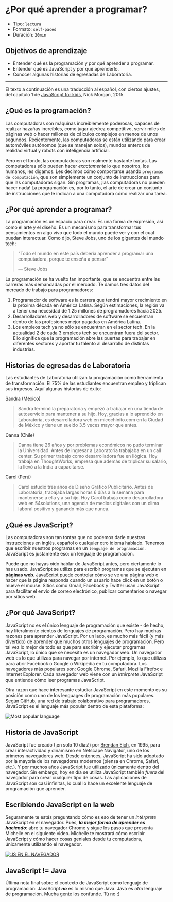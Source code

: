 # ¿Por qué aprender a programar?

- Tipo: `lectura`
- Formato: `self-paced`
- Duración: `20min`

## Objetivos de aprendizaje

- Entender qué es la programación y por qué aprender a programar.
- Entender qué es JavaScript y por qué aprenderlo.
- Conocer algunas historias de egresadas de Laboratoria.

***

El texto a continuación es una traducción al español, con ciertos ajustes, del
capítulo 1 de [JavaScript for kids](http://pepa.holla.cz/wp-content/uploads/2015/11/JavaScript-for-Kids.pdf),
Nick Morgan, 2015.

## ¿Qué es la programación?

Las computadoras son máquinas increíblemente poderosas, capaces de realizar
hazañas increíbles, como jugar ajedrez competitivo, servir miles de páginas web
o hacer millones de cálculos complejos en menos de unos segundos. Recientemente,
las computadoras se están utilizando para crear automóviles autónomos (que se
manejan solos), mundos enteros de realidad virtual y robots con inteligencia
artificial.

Pero en el fondo, las computadoras son realmente bastante tontas. Las
computadoras sólo pueden hacer _exactamente_ lo que nosotros, los humanos, les
digamos. Les decimos cómo comportarse usando `programas de computación`, que son
simplemente un conjunto de instrucciones para que las computadoras sigan. Sin
programas, ¡las computadoras no pueden hacer nada! La programación es, por lo
tanto, el arte de crear un conjunto de instrucciones que le indican a una
computadora cómo realizar una tarea.

## ¿Por qué aprender a programar?

La programación es un espacio para crear. Es una forma de expresión, así como el
arte y el diseño. Es un mecanismo para transformar tus pensamientos en algo vivo
que todo el mundo puede ver y con el cual puedan interactuar. Como dijo, Steve
Jobs, uno de los gigantes del mundo tech:

> "Todo el mundo en este país debería aprender a programar una computadora,
> porque te enseña a pensar"
>
> — Steve Jobs

La programación se ha vuelto tan importante, que se encuentra entre las carreras
más demandadas por el mercado. Te damos tres datos del mercado de trabajo para
programadores:

1. Programador de software es la carrera que tendrá mayor crecimiento en la
   próxima década en América Latina. Según estimaciones, la región va a tener
   una necesidad de 1.25 millones de programadores hacia 2025.
2. Desarrolladores web y desarrolladores de software se encuentran dentro de las
   profesiones mejor pagadas en América Latina.
3. Los empleos tech ya no sólo se encuentran en el sector tech. En la actualidad
   2 de cada 3 empleos tech se encuentran fuera del sector. Ello significa que
   la programación abre las puertas para trabajar en diferentes sectores y
   aportar tu talento al desarrollo de distintas industrias.

## Historias de egresadas de Laboratoria

Las estudiantes de Laboratoria utilizan la programación como herramienta de
transformación. El 75% de las estudiantes encuentran empleo y triplican sus
ingresos. Aquí algunas historias de éxito:

Sandra (México)

> Sandra terminó la preparatoria y empezó a trabajar en una tienda de
> autoservicio para mantener a su hijo. Hoy, gracias a lo aprendido en
> Laboratoria, es desarrolladora web en micochinito.com en la Ciudad de México y
> tiene un sueldo 3.5 veces mayor que antes.

Danna (Chile)

> Danna tiene 26 años y por problemas económicos no pudo terminar la
> Universidad. Antes de ingresar a Laboratoria trabajaba en un call center. Su
> primer trabajo como desarrolladora fue en Ilógica. Hoy trabaja en
> ThoughtWorks, empresa que además de triplicar su salario, la llevó a la India
> a capacitarse.

Carol (Perú)

> Carol estudió tres años de Diseño Gráfico Publicitario. Antes de Laboratoria,
> trabajaba largas horas 6 días a la semana para mantenerse a ella y a su hijo.
> Hoy Carol trabaja como desarrolladora web en 54solutions, una agencia de
> medios digitales con un clima laboral positivo y ganando más que nunca.

## ¿Qué es JavaScript?

Las computadoras son tan tontas que no podemos darle nuestras instrucciones en
inglés, español o cualquier otro idioma hablado. Tenemos que escribir nuestros
programas en un `lenguaje de programación`. JavaScript es justamente eso: un
lenguaje de programación.

Puede que no hayas oído hablar de JavaScript antes, pero ciertamente lo has
usado. JavaScript se utiliza para escribir programas que se ejecutan en
**páginas web**. JavaScript puede controlar cómo se ve una página web o hacer
que la página responda cuando un usuario hace click en un botón o mueve el
mouse. Sitios como Gmail, Facebook y Twitter usan JavaScript para facilitar el
envío de correo electrónico, publicar comentarios o navegar por sitios web.

## ¿Por qué JavaScript?

JavaScript no es el único lenguaje de programación que existe - de hecho, hay
literalmente cientos de lenguajes de programación. Pero hay muchas razones para
aprender JavaScript. Por un lado, es mucho más fácil (y más divertido) de
aprender que muchos otros lenguajes de programación. Pero tal vez lo mejor de
todo es que para escribir y ejecutar programas JavaScript, lo único que se
necesita es un navegador web. Un navegador web es lo que utilizas para navegar
por internet. Por ejemplo, lo que utilizas para abrir Facebook o Google o
Wikipedia en tu computadora. Los navegadores más populares son: Google Chrome,
Safari, Mozilla Firefox e Internet Explorer. Cada navegador web viene con un
_intérprete_ JavaScript que entiende cómo leer programas JavaScript.

Otra razón que hace interesante estudiar JavaScript en este momento es su
posición como uno de los lenguages de programación más populares. Según GitHub,
una red de trabajo colaborativo para programadores, JavaScript es el lenguaje
más popular dentro de esta plataforma:

![Most popular language](https://visualstudiomagazine.com/articles/2020/12/03/~/media/ECG/visualstudiomagazine/Images/2020/12/octoverse_languages.ashx)

## Historia de JavaScript

JavaScript fue creado (¡en solo 10 días!) por [Brendan Eich](https://en.wikipedia.org/wiki/Brendan_Eich),
en 1995, para crear interactividad y dinamismo en Netscape Navigator, uno de los
primeros navegadores web. Desde entonces, JavaScript ha sido adoptado por la
mayoría de los navegadores modernos (piensa en Chrome, Safari, etc.). Y por
muchos años JavaScript fue utilizado únicamente dentro del navegador. Sin
embargo, hoy en día se utiliza JavaScript también _fuera_ del navegador para
crear cualquier tipo de cosas. Las aplicaciones de JavaScript son casi
infinitas, lo cual lo hace un excelente lenguaje de programación que aprender.

## Escribiendo JavaScript en la web

Seguramente te estás preguntando cómo es eso de tener un _intérprete_ JavaScript
en el navegador. Pues, _**la mejor forma de aprender es haciendo**_: abre tu
navegador Chrome y sigue los pasos que presenta Michelle en el siguiente video.
Michelle te mostrará cómo escribir JavaScript y cómo hacer cosas geniales desde
tu computadora, únicamente utilizando el navegador.

[![JS EN EL NAVEGADOR](http://img.youtube.com/vi/_guTQcHaUQo/0.jpg)](http://www.youtube.com/watch?v=_guTQcHaUQo)

## JavaScript != Java

Última nota final sobre el contexto de JavaScript como lenguaje de programación:
JavaScript _**no**_ es lo mismo que Java. Java es _otro_ lenguaje de
programación. Mucha gente los confunde. Tú no :)
